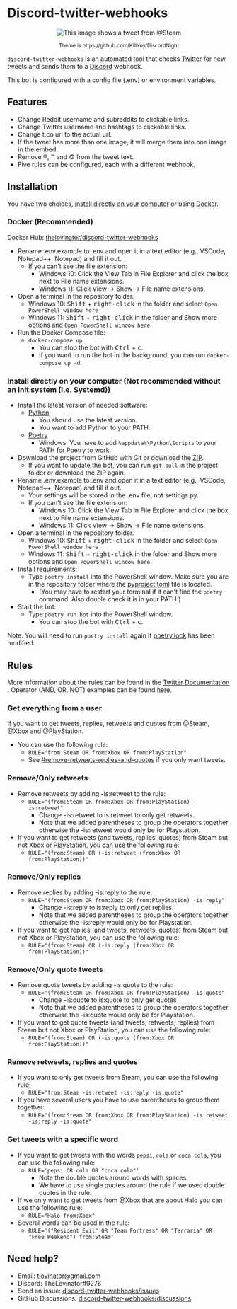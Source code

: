 # Discord-twitter-webhooks

<p align="center">
  <img src="https://i.lovinator.space/discord-twitter-webhooks.png" title="Example Image" alt="This image shows a tweet from @Steam"/>
</p>

<p align="center">
<sup> 
Theme is https://github.com/KillYoy/DiscordNight
</sup>
</p>

`discord-twitter-webhooks` is an automated tool that checks [Twitter](https://twitter.com) for new tweets and sends them
to a [Discord](https://discord.com/) webhook.

This bot is configured with a config file (.env) or environment variables.

## Features

- Change Reddit username and subreddits to clickable links.
- Change Twitter username and hashtags to clickable links.
- Change t.co url to the actual url.
- If the tweet has more than one image, it will merge them into one
  image in the embed.
- Remove ®, ™ and © from the tweet text.
- Five rules can be configured, each with a different webhook.

## Installation

You have two choices, [install directly on your computer](#Install-directly-on-your-computer) or
using [Docker](https://hub.docker.com/r/thelovinator/discord-twitter-webhooks).

### Docker (Recommended)

Docker Hub: [thelovinator/discord-twitter-webhooks](https://hub.docker.com/r/thelovinator/discord-twitter-webhooks)

- Rename .env.example to .env and open it in a text editor (e.g., VSCode, Notepad++, Notepad) and fill it out.
    - If you can't see the file extension:
        - Windows 10: Click the View Tab in File Explorer and click the box next to File name extensions.
        - Windows 11: Click View -> Show -> File name extensions.
- Open a terminal in the repository folder.
    - Windows 10: <kbd>Shift</kbd> + <kbd>right-click</kbd> in the folder and select `Open PowerShell window here`
    - Windows 11: <kbd>Shift</kbd> + <kbd>right-click</kbd> in the folder and Show more options
      and `Open PowerShell window here`
- Run the Docker Compose file:
    - `docker-compose up`
        - You can stop the bot with <kbd>Ctrl</kbd> + <kbd>c</kbd>.
        - If you want to run the bot in the background, you can run `docker-compose up -d`.

### Install directly on your computer (Not recommended without an init system (i.e. Systemd))

- Install the latest version of needed software:
    - [Python](https://www.python.org/)
        - You should use the latest version.
        - You want to add Python to your PATH.
    - [Poetry](https://python-poetry.org/docs/master/#installation)
        - Windows: You have to add `%appdata%\Python\Scripts` to your PATH for Poetry to work.
- Download the project from GitHub with Git or download
  the [ZIP](https://github.com/TheLovinator1/discord-twitter-webhooks/archive/refs/heads/master.zip).
    - If you want to update the bot, you can run `git pull` in the project folder or download the ZIP again.
- Rename .env.example to .env and open it in a text editor (e.g.,
  VSCode, Notepad++, Notepad) and fill it out.
    - Your settings will be stored in the .env file, not settings.py.
    - If you can't see the file extension:
        - Windows 10: Click the View Tab in File Explorer and click the box next to File name extensions.
        - Windows 11: Click View -> Show -> File name extensions.
- Open a terminal in the repository folder.
    - Windows 10: <kbd>Shift</kbd> + <kbd>right-click</kbd> in the folder and select `Open PowerShell window here`
    - Windows 11: <kbd>Shift</kbd> + <kbd>right-click</kbd> in the folder and Show more options
      and `Open PowerShell window here`
- Install requirements:
    - Type `poetry install` into the PowerShell window. Make sure you are
      in the repository folder where the [pyproject.toml](pyproject.toml) file is located.
        - (You may have to restart your terminal if it can't find the `poetry` command. Also double check it is in
          your PATH.)
- Start the bot:
    - Type `poetry run bot` into the PowerShell window.
        - You can stop the bot with <kbd>Ctrl</kbd> + <kbd>c</kbd>.

Note: You will need to run `poetry install` again if [poetry.lock](poetry.lock) has been modified.

## Rules

More information about the rules can be found in
the [Twitter Documentation](https://developer.twitter.com/en/docs/twitter-api/tweets/filtered-stream/integrate/build-a-rule)
.
Operator (AND, OR, NOT) examples can be found [here](rule-operators.md).

### Get everything from a user

If you want to get tweets, replies, retweets and quotes from @Steam, @Xbox and @PlayStation.

- You can use the following rule:
    - `RULE="from:Steam OR from:Xbox OR from:PlayStation"`
    - See [#remove-retweets-replies-and-quotes](#remove-retweets-replies-and-quotes) if you only want tweets.

### Remove/Only retweets

- Remove retweets by adding -is:retweet to the rule:
    - `RULE="(from:Steam OR from:Xbox OR from:PlayStation) -is:retweet"`
        - Change -is:retweet to is:retweet to only get retweets.
        - Note that we added parentheses to group the operators together otherwise the -is:retweet would only be for
          Playstation.
- If you want to get retweets (and tweets, replies, quotes) from Steam but not Xbox or PlayStation, you can use the
  following rule:
    - `RULE="(from:Steam) OR (-is:retweet (from:Xbox OR from:PlayStation))"`

### Remove/Only replies

- Remove replies by adding -is:reply to the rule.
    - `RULE="(from:Steam OR from:Xbox OR from:PlayStation) -is:reply"`
        - Change -is:reply to is:reply to only get replies.
        - Note that we added parentheses to group the operators together otherwise the -is:reply would only be for
          Playstation.
- If you want to get replies (and tweets, retweets, quotes) from Steam but not Xbox or PlayStation, you can use the
  following rule:
    - `RULE="(from:Steam) OR (-is:reply (from:Xbox OR from:PlayStation))"`

### Remove/Only quote tweets

- Remove quote tweets by adding -is:quote to the rule:
    - `RULE="(from:Steam OR from:Xbox OR from:PlayStation) -is:quote"`
        - Change -is:quote to is:quote to only get quotes
        - Note that we added parentheses to group the operators together otherwise the -is:quote would only be for
          Playstation.
- If you want to get quote tweets (and tweets, retweets, replies) from Steam but not Xbox or PlayStation, you can use
  the following rule:
    - `RULE="(from:Steam) OR (-is:quote (from:Xbox OR from:PlayStation))"`

### Remove retweets, replies and quotes

- If you want to only get tweets from Steam, you can use the following rule:
    - `RULE="from:Steam -is:retweet -is:reply -is:quote"`
- If you have several users you have to use parentheses to group them together:
    - `RULE="(from:Steam OR from:Xbox OR from:PlayStation) -is:retweet -is:reply -is:quote"`

### Get tweets with a specific word

- If you want to get tweets with the words `pepsi`, `cola` or `coca cola`, you
  can use the following rule:
    - `RULE='pepsi OR cola OR "coca cola"'`
        - Note the double quotes around words with spaces.
        - We have to use single quotes around the rule if we used double quotes in the rule.
- If we only want to get tweets from @Xbox that are about Halo you can use the following rule:
    - `RULE="Halo from:Xbox"`
- Several words can be used in the rule:
    - `RULE='("Resident Evil" OR "Team Fortress" OR "Terraria" OR "Free Weekend") from:Steam'`

## Need help?

- Email: [tlovinator@gmail.com](mailto:tlovinator@gmail.com)
- Discord: TheLovinator#9276
- Send an issue: [discord-twitter-webhooks/issues](https://github.com/TheLovinator1/discord-twitter-webhooks/issues)
- GitHub
  Discussions: [discord-twitter-webhooks/discussions](https://github.com/TheLovinator1/discord-twitter-webhooks/discussions)
